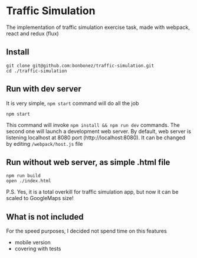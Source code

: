 # Traffic Simulation
The implementation of traffic simulation exercise task, made with webpack, react and redux (flux)

## Install
```
git clone git@github.com:bonbonez/traffic-simulation.git
cd ./traffic-simulation
```

## Run with dev server
It is very simple, `npm start` command will do all the job
```
npm start
```
This command will invoke `npm install && npm run dev` commands. The second one will launch a development web server. By default, web server is listening localhost at 8080 port (http://localhost:8080).
It can be changed by editing `/webpack/host.js` file

## Run without web server, as simple .html file
```
npm run build
open ./index.html
```

P.S. Yes, it is a total overkill for traffic simulation app, but now it can be scaled to GoogleMaps size!

## What is not included
For the speed purposes, I decided not spend time on this features
* mobile version
* covering with tests
